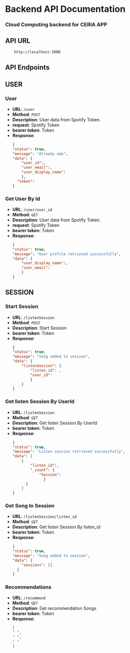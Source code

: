 # Backend API Documentation 
### Cloud Computing backend for CERIA APP

## API URL
```bash
    http://localhost:3000
```

## API Endpoints

## USER
### User

- **URL**: `/user`
- **Method**: `POST`
- **Description**: User data from Spotify Token.
- **request**: Spotify Token
- **bearer token**: Token
- **Response**:
    ```json
    {
    "status": true,
    "message": "Already ada",
    "data": {
        "user_id":,
        "user_email":,
        "user_display_name":
        },
      "token":
  }
    ```
### Get User By Id

- **URL**: `/user/user_id`
- **Method**: `GET`
- **Description**: User data from Spotify Token.
- **request**: Spotify Token
- **bearer token**: Token
- **Response**:
    ```json
    {
    "status": true,
    "message": "User profile retrieved successfully",
    "data": {
        "user_display_name":,
        "user_email":
        }
    }
    ```

## SESSION 

### Start Session
- **URL**: `/listenSession`
- **Method**: `POST`
- **Description**: Start Session
- **bearer token**: Token
- **Response**:
    ```json
    {
    "status": true,
    "message": "Song added to session",
    "data": {
        "listenSession": {
            "listen_id": ,
            "user_id":
            }
        }
    }
    ```

### Get listen Session By UserId
- **URL**: `/listenSession`
- **Method**: `GET`
- **Description**: Get listen Session By UserId
- **bearer token**: Token
- **Response**:
    ```json
    {
    "status": true,
    "message": "Listen session retrieved successfully",
    "data": [
        {
            "listen_id":,
            "_count": {
                "Session":
                  }
          }
        ]
    }
    ```
### Get Song In Session
- **URL**: `/listenSession/listen_id`
- **Method**: `GET`
- **Description**: Get listen Session By listen_id
- **bearer token**: Token
- **Response**:
    ```json
    {
    "status": true,
    "message": "Song added to session",
    "data": {
        "sessions": []
      }
    }
    ```

### Recommendations
- **URL**: `/recommend`
- **Method**: `GET`
- **Description**: Get recommendation Songs
- **bearer token**: Token
- **Response**:
    ```json
    [
    " ",
    " ",
    " "
    ]
    ```
